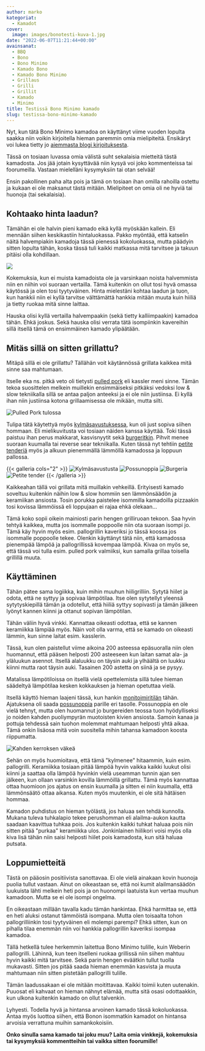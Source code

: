```yaml
---
author: marko
kategoriat:
  - Kamadot
cover:
  image: images/bonotesti-kuva-1.jpg
date: "2022-06-07T11:21:44+00:00"
avainsanat:
  - BBQ
  - Bono
  - Bono Minimo
  - Kamado Bono
  - Kamado Bono Minimo
  - Grillaus
  - Grilli
  - Grillit
  - Kamado
  - Minimo
title: Testissä Bono Minimo kamado
slug: testissa-bono-minimo-kamado
---
```

Nyt, kun tätä Bono Minimo kamadoa on käyttänyt viime vuoden lopulta saakka niin voikin kirjoitella hieman paremmin omia mielipiteitä. Ensikäryt voi lukea tietty jo [aiemmasta blogi kirjoituksesta](/bono-minimon-ensikaryt/).

Tässä on tosiaan luvassa omia välistä suht sekalaisia mietteitä tästä kamadosta. Jos jää jotain kysyttävää niin kysyä voi joko kommenteissa tai foorumeilla. Vastaan mielelläni kysymyksiin tai otan selvää!

Ensin pakollinen paha alta pois ja tämä on tosiaan ihan omilla rahoilla ostettu ja kukaan ei ole maksanut tästä mitään. Mielipiteet on omia oli ne hyviä tai huonoja (tai sekalaisia).

## Kohtaako hinta laadun?

Tämähän ei ole halvin pieni kamado eikä kyllä myöskään kallein. Eli mennään siihen keskikastiin hintaluokassa. Pakko myöntää, että katselin näitä halvempiakin kamadoja tässä pienessä kokoluokassa, mutta päädyin sitten lopulta tähän, koska tässä tuli kaikki matkassa mitä tarvitsee ja takuun pitäisi olla kohdillaan.

![](images/bonotesti-kuva-1.jpg)

Kokemuksia, kun ei muista kamadoista ole ja varsinkaan noista halvemmista niin en niihin voi suoraan vertailla. Tämä kuitenkin on ollut tosi hyvä omassa käytössä ja olen tosi tyytyväinen. Hinta mielestäni kohtaa laadun ja tuon, kun hankkii niin ei kyllä tarvitse välttämättä hankkia mitään muuta kuin hiiliä ja tietty ruokaa mitä sinne laittaa.

Hauska olisi kyllä vertailla halvempaakin (sekä tietty kalliimpaakin) kamadoa tähän. Ehkä joskus. Sekä hauska olisi verrata tätä isompiinkin kavereihin sillä itsellä tämä on ensimmäinen kamado ylipäätään.

## Mitäs sillä on sitten grillattu?

Mitäpä sillä ei ole grillattu? Tällähän voit käytännössä grillata kaikkea mitä sinne saa mahtumaan.

Itselle eka ns. pitkä veto oli tietysti [pulled pork](/tehdaan-pulled-pork-kamadolla/) eli kassler meni sinne. Tämän tekoa suosittelen melkein muillekin ensimmäiseksi pitkäksi vedoksi low & slow tekniikalla sillä se antaa paljon anteeksi ja ei ole niin justiinsa. Ei kyllä ihan niin justiinsa kotona grillaamisessa ole mikään, mutta silti.

![](images/bonotesti-kuva-2.jpg "Pulled Pork tulossa")

Tulipa tätä käytettyä myös [kylmäsavustuksessa](/mustang-savunkehitin-kylmasavustuksessa-kokeillaan-tehda-kylmasavulohta-ja-savujuustoa/), kun oli just sopiva siihen hommaan. Eli mielikuvitusta voi tosiaan näiden kanssa käyttää. Toki tässä paistuu ihan perus makkarat, kasvisnyytit sekä [burgeritkin](/tehdaan-burgereita/). Pihvit menee suoraan kuumalla tai reverse sear tekniikalla. Kuten tässä nyt tehtiin [petite tenderiä](/tehdaan-ensimmaista-kertaa-petite-tender/) myös ja alkuun pienemmällä lämmöllä kamadossa ja loppuun pallossa.

{{< galleria cols="2" >}}
![](images/bonotesti-kuva-3.jpg "Kylmäsavustusta")
![](images/bonotesti-kuva-4.jpg "Possunoppia")
![](images/bonotesti-kuva-5.jpg "Burgeria")
![](images/bonotesti-kuva-6.jpg "Petite tender")
{{< /galleria >}}

Kaikkeahan tällä voi grillata mitä muillakin vehkeillä. Erityisesti kamado soveltuu kuitenkin näihin low & slow hommiin sen lämmönsäädön ja keramiikan ansiosta. Tosin porukka paistelee isommilla kamadoilla pizzaakin tosi kovissa lämmöissä eli loppujaan ei rajaa ehkä olekaan...

Tämä koko sopii oikein mainiosti parin hengen grilliruoan tekoon. Saa hyvin tehtyä kaikkea, mutta jos isommalle poppoolle niin ota suoraan isompi jo. Tämä käy hyvin myös esim. pallogrillin kaveriksi jo tässä koossa jos isommalle poppoolle tekee. Olenkin käyttänyt tätä niin, että kamadossa pienempää lämpöä ja pallogrillissä kovempaa lämpöä. Kivaa on myös se, että tässä voi tulla esim. pulled pork valmiiksi, kun samalla grillaa toisella grillillä muuta.

## Käyttäminen

Tähän pätee sama logiikka, kuin mihin muuhun hiiligrilliin. Sytytä hiilet ja odota, että ne syttyy ja sopivaa lämpötilaa. Itse olen sytytellyt yleensä sytytyskiepillä tämän ja odotellut, että hiiliä syttyy sopivasti ja tämän jälkeen lyönyt kannen kiinni ja ottanut sopivan lämpötilan.

Tähän väliin hyvä vinkki. Kannattaa oikeasti odottaa, että se kannen keramiikka lämpiää myös. Näin voit olla varma, että se kamado on oikeasti lämmin, kun sinne laitat esim. kasslerin.

Tässä, kun olen paistellut viime aikoina 200 asteessa epäsuoralla niin olen huomannut, että pääsen helposti 200 asteeseen kun laitan samat ala- ja yläluukun asennot. Itsellä alaluukku on täysin auki ja ylhäältä on luukku kiinni mutta raot täysin auki. Tasainen 200 astetta on siinä ja se pysyy.

Matalissa lämpötiloissa on itsellä vielä opettelemista sillä tulee hieman säädeltyä lämpötilaa kesken kokkauksen ja hieman opetuttaa vielä.

Itsellä käyttö hieman laajeni tässä, kun hankin [monitoimiritilän](https://www.bigshop.fi/tuote/monitoimiritila-minimoon/) tähän. Ajatuksena oli saada [possunoppia](/possunopat-kamadossa/) parille eri tasolle. Possunoppia en ole vielä tehnyt, mutta olen huomannut jo burgereiden teossa tuon hyödylliseksi jo noiden kahden puoliympyrän muotoisten kivien ansiosta. Samoin kanaa ja pottuja tehdessä sain tuohon molemmat mahtumaan helposti yhtä aikaa. Tämä onkin lisäosa mitä voin suositella mihin tahansa kamadoon koosta riippumatta.

![](images/bonotesti-kuva-7.jpg "Kahden kerroksen väkeä")

Sehän on myös huomioitava, että tämä "kylmenee" hitaammin, kuin esim. pallogrilli. Keramiikka tosiaan pitää lämpöä hyvin vaikka kaikki luukut olisi kiinni ja saattaa olla lämpöä hyvinkin vielä useamman tunnin ajan sen jälkeen, kun ollaan varsinkin kovilla lämmöillä grillattu. Tämä myös kannattaa ottaa huomioon jos ajatus on ensin kuumalla ja sitten ei niin kuumalla, että lämmönsäätö ottaa aikansa. Kuten myös muutenkin, ei ole sitä hätäisen hommaa.

Kamadon puhdistus on hieman työlästä, jos haluaa sen tehdä kunnolla. Mukana tuleva tuhkalapio tekee perushomman eli alailma-aukon kautta saadaan kaavittua tuhkaa pois. Jos kuitenkin kaikki tuhkat haluaa pois niin sitten pitää "purkaa" keramiikka ulos. Jonkinlainen hiilikori voisi myös olla kiva lisä tähän niin saisi helposti hiilet pois kamadosta, kun sitä haluaa putsata.

## Loppumietteitä

Tästä on pääosin positiivista sanottavaa. Ei ole vielä ainakaan kovin huonoja puolia tullut vastaan. Ainut on oikeastaan se, että noi kumit alailmansäädön luukuista lähti melkein heti pois ja on huonompi laatuista kun vertaa muuhun kamadoon. Mutta se ei ole isompi ongelma.

En oikeastaan millään tavalla kadu tämän hankintaa. Ehkä harmittaa se, että en heti aluksi ostanut tämmöistä isompana. Mutta olen toisaalta tohon pallogrilliinkin tosi tyytyväinen eli molempi parempi? Ehkä sitten, kun on pihalla tilaa enemmän niin voi hankkia pallogrillin kaveriksi isompaa kamadoa.

Tällä hetkellä tulee herkemmin laitettua Bono Minimo tulille, kuin Weberin pallogrilli. Lähinnä, kun teen itselleni ruokaa grillissä niin siihen mahtuu hyvin kaikki mitä tarvitsee. Sekä parin hengen eväätkin tullut tuolla mukavasti. Sitten jos pitää saada hieman enemmän kasvista ja muuta mahtumaan niin sitten pistetään pallogrilli tulille.

Tämän laadussakaan ei ole mitään moitittavaa. Kaikki toimii kuten uutenakin. Puuosat eli kahvaat on hieman nähnyt elämää, mutta sitä osasi odottaakkin, kun ulkona kuitenkin kamado on ollut talvenkin.

Lyhyesti. Todella hyvä ja hintansa arvoinen kamado tässä kokoluokassa. Antaa myös luottoa siihen, että Bonon isommatkin kamadot on hintansa arvoisia verrattuna muihin samankokoisiin.

**Onko sinulla sama kamado tai joku muu? Laita omia vinkkejä, kokemuksia tai kysymyksiä kommentteihin tai vaikka sitten foorumille!**
